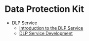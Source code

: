 # Data Protection Kit

- DLP Service
  - [Introduction to the DLP Service](dlp-overview.md)
  - [DLP Service Development](dlp-guidelines.md)
